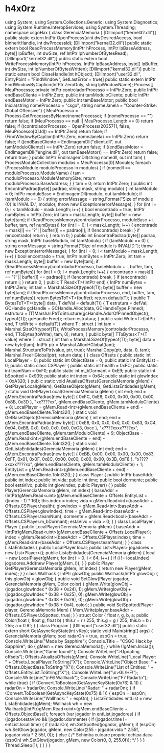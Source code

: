 # h4x0rz
using System; using System.Collections.Generic; using System.Diagnostics; using System.Runtime.InteropServices; using System.Threading;  namespace csgoHax {     class GerenciaMemoria     {               [DllImport("kernel32.dll")]         public static extern IntPtr OpenProcess(uint dwDesiredAccess, bool bInheritHandle, int dwProcessId);         [DllImport("kernel32.dll")]         public static extern bool ReadProcessMemory(IntPtr hProcess, IntPtr lpBaseAddress, byte[] lpBuffer, int dwSize, ref IntPtr lpNumberOfBytesRead);         [DllImport("kernel32.dll")]         public static extern bool WriteProcessMemory(IntPtr hProcess, IntPtr lpBaseAddress, byte[] lpBuffer, int dwSize, int lpNumberOfBytesWritten);         [DllImport("kernel32.dll")]         public static extern bool CloseHandle(int hObject);         [DllImport("user32.dll", EntryPoint = "FindWindow", SetLastError = true)]         public static extern IntPtr FindWindowByCaption(IntPtr ZeroOnly, string lpWindowName);            Process[] MeuProcesso;          private IntPtr controladorProcesso = IntPtr.Zero;          public IntPtr endBaseCliente = IntPtr.Zero;         public int tamModuloCliente;         public IntPtr endBaseMotor = IntPtr.Zero;         public int tamBaseMotor;                  public bool Inicia(string nomeProcesso = "csgo", string nomeJanela = "Counter-Strike: Global Offensive")         {             MeuProcesso = Process.GetProcessesByName(nomeProcesso);              if (nomeProcesso == "")                 return false;              if (MeuProcesso == null || MeuProcesso.Length == 0)                 return false;              if ((controladorProcesso = OpenProcess(2035711, false, MeuProcesso[0].Id)) == IntPtr.Zero)                 return false;              if (FindWindowByCaption(IntPtr.Zero, nomeJanela) == IntPtr.Zero)                 return false;              if ((endBaseCliente = EndImagemDll("client.dll", out tamModuloCliente)) == IntPtr.Zero)                 return false;              if ((endBaseMotor = EndImagemDll("engine.dll", out tamBaseMotor)) == IntPtr.Zero)                 return false;              return true;         }           public IntPtr EndImagemDll(string nomedll, out int tam)         {             ProcessModuleCollection modulos = MeuProcesso[0].Modules;              foreach (ProcessModule moduloProcesso in modulos)             {                 if (nomedll == moduloProcesso.ModuleName)                 {                     tam = moduloProcesso.ModuleMemorySize;                     return moduloProcesso.BaseAddress;                 }             }             tam = 0;             return IntPtr.Zero;         }          public int EncontraPadrao(byte[] padrao, string mask, string modulo)         {             int tamModulo = 0;             IntPtr moduleBase = EndImagemDll(modulo, out tamModulo);             if (tamModulo == 0)             {                 string errorMessage = string.Format("Size of module {0} is INVALID.", modulo);                 throw new Exception(errorMessage);             }              for (int i = 0; i &lt; tamModulo - mask.Length; i++)             {                 bool encontrado = true;                 IntPtr numBytes = IntPtr.Zero;                 int tam = mask.Length;                 byte[] buffer = new byte[tam];                 if (ReadProcessMemory(controladorProcesso, moduleBase + i, buffer, tam, ref numBytes))                     for (int l = 0; l &lt; mask.Length; l++)                     {                         encontrado = mask[l] == '?' || buffer[l] == padrao[l];                         if (!encontrado)                             break;                     }                  if (encontrado)                     return i;             }             return 0;         }          public int EncontraPadrao(byte[] padrao, string mask, IntPtr baseModulo, int tamModulo)         {             if (tamModulo == 0)             {                 string errorMessage = string.Format("Size of module is INVALID.");                 throw new Exception(errorMessage);             }              for (int i = 0; i &lt; tamModulo - mask.Length; i++)             {                 bool encontrado = true;                 IntPtr numBytes = IntPtr.Zero;                 int tam = mask.Length;                 byte[] buffer = new byte[tam];                 if (ReadProcessMemory(controladorProcesso, baseModulo + i, buffer, tam, ref numBytes))                     for (int l = 0; l &lt; mask.Length; l++)                     {                         encontrado = mask[l] == '?' || buffer[l] == padrao[l];                         if (!encontrado)                             break;                     }                  if (encontrado)                     return i;             }             return 0;         }          public T Read&lt;T>(IntPtr end)         {             IntPtr numBytes = IntPtr.Zero;             int tam = Marshal.SizeOf(typeof(T));             byte[] buffer = new byte[tam];             if (ReadProcessMemory(controladorProcesso, end, buffer, tam, ref numBytes))                 return BytesToT&lt;T>(buffer);              return default(T);         }          public T BytesToT&lt;T>(byte[] data, T defVal = default(T))         {             T estrutura = defVal;             GCHandle gcHandle = GCHandle.Alloc(data, GCHandleType.Pinned);             estrutura = (T)Marshal.PtrToStructure(gcHandle.AddrOfPinnedObject(), typeof(T));             gcHandle.Free();              return estrutura;         }          public void Write&lt;T>(IntPtr end, T toWrite = default(T)) where T : struct         {             int tam = Marshal.SizeOf(typeof(T));             WriteProcessMemory(controladorProcesso, end, TToBytes(toWrite), tam, 0);              return;         }          public byte[] TToBytes&lt;T>(T value) where T : struct         {             int tam = Marshal.SizeOf(typeof(T));             byte[] data = new byte[tam];              IntPtr ptr = Marshal.AllocHGlobal(tam);             Marshal.StructureToPtr(value, ptr, true);             Marshal.Copy(ptr, data, 0, tam);             Marshal.FreeHGlobal(ptr);              return data;         }     }      class Offsets     {           public static int LocalPlayer = 0;         public static int ObjectBase = 0;         public static int EntityList = 0;          public static class CSPlayer         {             public static int health = 0xFC;             public static int teamNum = 0xF0;             public static int m_bDormant = 0xE9;             public static int bSpotted = 0x939;             public static int index = 0x64;             public static int glowIndex = 0xA320;         }          public static void AtualizaOffsets(GerenciaMemoria gMem)         {             GetPlayerLocal(gMem);             GetBaseObjeto(gMem);             GetListaEntidades(gMem);         }          static void GetPlayerLocal(GerenciaMemoria gMem)         {             int end;             end = gMem.EncontraPadrao(new byte[] { 0xFC, 0xE8, 0x00, 0x00, 0x00, 0x00, 0x8B, 0x3D }, "xx????xx", gMem.endBaseCliente, gMem.tamModuloCliente) + 8;             LocalPlayer = gMem.Read&lt;int>(gMem.endBaseCliente + end) - gMem.endBaseCliente.ToInt32();         }          static void GetBaseObjeto(GerenciaMemoria gMem)         {             int end;             end = gMem.EncontraPadrao(new byte[] { 0xE8, 0x0, 0x0, 0x0, 0x0, 0x83, 0xC4, 0x04, 0xB8, 0x0, 0x0, 0x0, 0x0, 0xC3, 0xcc }, "x????xxxx????xx", gMem.endBaseCliente, gMem.tamModuloCliente) + 9;             ObjectBase = gMem.Read&lt;int>(gMem.endBaseCliente + end) - gMem.endBaseCliente.ToInt32();         }          static void GetListaEntidades(GerenciaMemoria gMem)         {             int end;             end = gMem.EncontraPadrao(new byte[] { 0xBB, 0x00, 0x00, 0x00, 0x00, 0x83, 0xFF, 0x01, 0x0F, 0x8C, 0x00, 0x00, 0x00, 0x00, 0x3B, 0xF8 }, "x????xxxxx????xx", gMem.endBaseCliente, gMem.tamModuloCliente) + 1;             EntityList = gMem.Read&lt;int>(gMem.endBaseCliente + end) - gMem.endBaseCliente.ToInt32();         }     }      class Player     {         public IntPtr baseAddr;         public int index;         public int vida;         public int time;         public bool dormente;         public bool estaVivo;         public int glowIndex;          public Player() { }                  public Player(GerenciaMemoria gMem, int index)         {             baseAddr = (IntPtr)gMem.Read&lt;uint>(gMem.endBaseCliente + Offsets.EntityList + ((index - 1) * 16));             this.index = index;             vida = gMem.Read&lt;int>(baseAddr + Offsets.CSPlayer.health);             glowIndex = gMem.Read&lt;int>(baseAddr + Offsets.CSPlayer.glowIndex);             time = gMem.Read&lt;int>(baseAddr + Offsets.CSPlayer.teamNum);             dormente = gMem.Read&lt;bool>(baseAddr + Offsets.CSPlayer.m_bDormant);             estaVivo = vida > 0;         }     }      class LocalPlayer : Player     {         public LocalPlayer(GerenciaMemoria gMem)         {             baseAddr = (IntPtr)gMem.Read&lt;uint>(gMem.endBaseCliente + Offsets.LocalPlayer);             index = gMem.Read&lt;int>(baseAddr + Offsets.CSPlayer.index);             time = gMem.Read&lt;int>(baseAddr + Offsets.CSPlayer.teamNum);         }     }      class ListaEntidades     {         public LocalPlayer local;         public List&lt;Player> jogadores = new List&lt;Player>();              public ListaEntidades(GerenciaMemoria gMem)         {             local = new LocalPlayer(gMem);             for (int i = 0; i &lt; 64; i++)             {                 if (i != local.index)                     jogadores.Add(new Player(gMem, i));             }         }          public Player GetPlayer(GerenciaMemoria gMem, int index)         {             return new Player(gMem, index);         }     }      class Wallhack     {                IntPtr glowObj;          public Wallhack(IntPtr glowObj)         {             this.glowObj = glowObj;         }                 public void SetGlow(Player jogador, GerenciaMemoria gMem, Color color)         {             gMem.Write(glowObj + (jogador.glowIndex * 0x38 + 0x24), 1);             gMem.Write(glowObj + (jogador.glowIndex * 0x38 + 0x25), 0);             gMem.Write(glowObj + (jogador.glowIndex * 0x38 + 0x26), 0);             gMem.Write(glowObj + (jogador.glowIndex * 0x38 + 0x4), color);         }                 public void SetSpotted(Player player, GerenciaMemoria Mem)         {             Mem.Write(player.baseAddr + Offsets.CSPlayer.bSpotted, true);         }     }      struct Color     {         float r, g, b, a;         public Color(float r, float g, float b)         {             this.r = r / 255;             this.g = g / 255;             this.b = b / 255;                       a = 0.6f;         }     }      class Program     {                 [DllImport("user32.dll")]         public static extern short GetAsyncKeyState(int vKey);          static void Main(string[] args)         {             GerenciaMemoria gMem;             bool radarOn = true, espOn = true;              Console.WriteLine("Made by Sapphire");             Console.Title = "CSGO Hack by Sapphire";                         do             {                 gMem = new GerenciaMemoria();              } while (!gMem.Inicia());              Console.WriteLine("Game found!");             Console.WriteLine(">Updating offsets");                        Offsets.AtualizaOffsets(gMem);              Console.WriteLine("Local Player: " + Offsets.LocalPlayer.ToString("X"));             Console.WriteLine("Object Base: " + Offsets.ObjectBase.ToString("X"));             Console.WriteLine("List of Entities: " + Offsets.EntityList.ToString("X"));             Console.WriteLine("\n>GL/HF!");             Console.WriteLine("\nF6 Wallhack");             Console.WriteLine("F7 Radar\n");                        while (true)             {                              if (Convert.ToBoolean(GetAsyncKeyState(0x76) &amp; 1))                 {                     radarOn = !radarOn;                     Console.WriteLine("Radar: " + radarOn);                 }                             if (Convert.ToBoolean(GetAsyncKeyState(0x75) &amp; 1))                 {                     espOn = !espOn;                     Console.WriteLine("Wallhack: " + espOn);                 }                  ListaEntidades entList = new ListaEntidades(gMem);                 Wallhack wh = new Wallhack((IntPtr)gMem.Read&lt;uint>(gMem.endBaseCliente + Offsets.ObjectBase));                  foreach (var jogador in entList.jogadores)                 {                                         if (jogador.estaVivo &amp;&amp; !jogador.dormente)                     {                                               if (jogador.time != entList.local.time)                         {                                                         if (radarOn)                                 wh.SetSpotted(jogador, gMem);                                                        if (espOn)                                 wh.SetGlow(jogador, gMem, new Color(255 - jogador.vida * 2.55f, jogador.vida * 2.55f, 0));                         }                         else                         {                             /* Schimba culoare propriei echipa daca (espOn)                                 wh.SetGlow(jogador, gMem, new Color(0, 0, 255.0f));                             */                         }                     }                 }                                 Thread.Sleep(1);             }         }     } }
